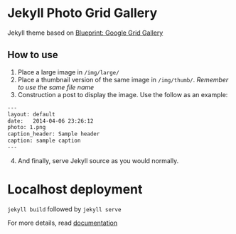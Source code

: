 Jekyll Photo Grid Gallery
=========

Jekyll theme based on [Blueprint: Google Grid Gallery](http://tympanus.net/codrops/?p=18699)

## How to use
1. Place a large image in `/img/large/`
2. Place a thumbnail version of the same image in `/img/thumb/`. _Remember to use the same file name_
3. Construction a post to display the image. Use the follow as an example:
```txt
---
layout: default
date:   2014-04-06 23:26:12
photo: 1.png
caption_header: Sample header
caption: sample caption
---
```
4. And finally, serve Jekyll source as you would normally.

Localhost deployment
=========
`jekyll build` followed by `jekyll serve`

For more details, read [documentation](http://jekyllrb.com/)
